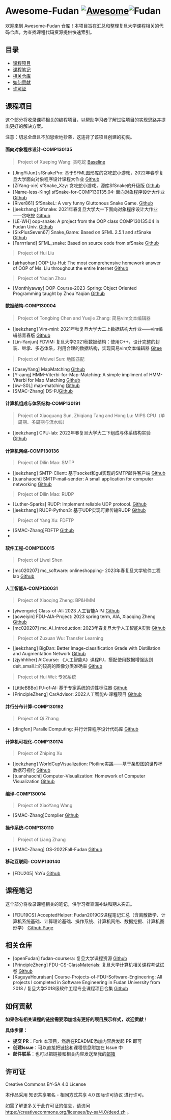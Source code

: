 # Awesome-Fudan [![Awesome](https://camo.githubusercontent.com/64f8905651212a80869afbecbf0a9c52a5d1e70beab750dea40a994fa9a9f3c6/68747470733a2f2f617765736f6d652e72652f62616467652e737667)](https://awesome.re/)![Fudan](https://img.shields.io/badge/Fu-Dan-c10m95)

欢迎来到 Awesome-Fudan 仓库！本项目旨在汇总和整理复旦大学课程相关的代码仓库，为查找课程代码资源提供快速索引。



## 目录

- [课程项目](#课程项目)
- [课程笔记](#课程笔记)
- [相关仓库](#相关仓库)
- [如何贡献](#如何贡献)
- [许可证](#许可证)



## 课程项目

这个部分将收录课程相关的编程项目，以帮助学习者了解过往项目的实现思路并提出更好的解决方案。

注意：切忌全盘且不加思索地抄袭，这违背了该项目创建的初衷。



#### 面向对象程序设计-COMP130135

> Project of Xueping Wang: 贪吃蛇 [Baseline](https://github.com/jhpy1024/sfSnake)

- [JingYiJun] sfSnakePro: 基于SFML图形库的贪吃蛇小游戏，2022年春季复旦大学面向对象程序设计课程大作业 [Github](https://github.com/JingYiJun/sfSnakePro)
- [ZiYang-xie] sfSnake_Xzy: 贪吃蛇小游戏，源库SfSnake的升级版 [Github](https://github.com/ZiYang-xie/sfSnake_Xzy)
- [Name-less-King] sfSnake-for-COMP130135.04: 面向对象程序设计大作业 [Github](https://github.com/Name-less-King/sfSnake-for-COMP130135.04)
- [River861] SfSnakeL: A very funny Gluttonous Snake Game. [Github](https://github.com/River861/SfSnake)
- [jeekzhang] Sfsnake: 2021年春复旦大学大一下面向对象程序设计大作业——贪吃蛇 [Github](https://github.com/jeekzhang/Sfsnake)
- [LE-WH] oop-snake: A project from the OOP class COMP130135.04 in Fudan Univ. [Github](https://github.com/LE-WH/oop-snake)
- [SixPlusSeven67] Snake_Game: Based on SFML 2.5.1 and sfSnake [Github](https://github.com/SixPlusSeven67/Snake_Game)
- [Farrrrland] SFML_snake: Based on source code from sfSnake [Github](https://github.com/Farrrrland/SFML_snake)

> Project of Hui Liu

- [airhaohan] OOP-Liu-Hui: The most comprehensive homework answer of OOP of Ms. Liu throughout the entire Internet [Github](https://github.com/airhaohan/OOP-Liu-Hui)

> Project of Yaqian Zhou

- [Monthlyaway] OOP-Course-2023-Spring: Object Oriented Programming taught by Zhou Yaqian [Github](https://github.com/Monthlyaway/OOP-2023-Spring)



#### 数据结构-COMP130004
> Project of Tongbing Chen and Yuejie Zhang: 简易vim文本编辑器

- [jeekzhang] Vim-mini: 2021年秋复旦大学大二上数据结构大作业——vim编辑器青春版 [Github](https://github.com/JingYiJun/sfSnakePro)
- [Lin-Yanjun] FDVIM: 复旦大学2021秋数据结构：使用C++，设计完整的封装、继承、多态体系，利用合理的数据结构，实现简易vim文本编辑器 [Gitee](https://gitee.com/demon0511/fdvim)

> Project of Weiwei Sun: 地图匹配 

- [CaseyYang] MapMatching [Github](https://github.com/CaseyYang/MapMatching)
- [Y-aang] HMM-Viterbi-for-Map-Matching: A simple impliment of HMM-Viterbi for Map Matching [Github](https://github.com/Y-aang/HMM-Viterbi-for-Map-Matching)
- [bw-S0L] map-matching [Github](https://github.com/bw-S0L/map-matching)
- [SMAC-Zhang] DS-PJ[Github](https://github.com/SMAC-Zhang/DS-PJ)

#### 计算机组成与体系结构-COMP130191

> Project of Xiaoguang Sun, Zhiqiang Tang and Hong Lu: MIPS CPU（单周期、多周期与流水线）

- [jeekzhang] CPU-lab: 2022年春复旦大学大二下组成与体系结构实验  [Github](https://github.com/jeekzhang/CPU-lab)



#### 计算机网络-COMP130136

> Project of Dilin Mao: SMTP

- [jeekzhang] SMTP-Client: 基于socket和gui实现的SMTP邮件客户端  [Github](https://github.com/jeekzhang/SMTP-Client)
- [tuanshaochi] SMTP-mail-sender: A small application for computer networking [Github](https://github.com/tuanshaochi/SMTP-mail-sender)

> Project of Dilin Mao: RUDP

- [Luther-Sparks] RUDP: Implement reliable UDP protocol.  [Github](https://github.com/Luther-Sparks/RUDP)
- [jeekzhang] RUDP-Python3: 基于UDP实现可靠传输RUDP  [Github](https://github.com/jeekzhang/RUDP-Python3)

> Project of Yang Xu: FDFTP

- [SMAC-Zhang]FDFTP [Github](https://github.com/SMAC-Zhang/FDFTP)
- 

#### 软件工程-COMP130015

> Project of Liwei Shen

- [mc020207] mc_software: onlineshopping- 2023年春复旦大学软件工程lab [Github](https://github.com/mc020207/mc_software)



#### 人工智能A-COMP130031

> Project of Xiaoqing Zheng: BP&HMM

- [yiwengxie] Class-of-AI: 2023 人工智能A PJ [Github](https://github.com/yiwengxie/Class-of-AI)
- [aoweiyin] FDU-AIA-Project: 2023 spring term, AIA, Xiaoqing Zheng [Github](https://github.com/aoweiyin/FDU-AIA-Project)
- [mc020207] mc_AI_Introduction: 2023年春复旦大学人工智能A实验 [Github](https://github.com/mc020207/mc_AI_Introduction)

> Project of Zuxuan Wu: Transfer Learning  

- [jeekzhang] BigDan: Better Image-classification Grade with Distillation and Augmentation Network  [Github](https://github.com/jeekzhang/BigDan)
- [zjyhhhher] AICourse: 《人工智能A》课程PJ，搭配使用数据增强达到deit_small上的较高的图像分类准确率 [Github](https://github.com/zjyhhhher/AICourse)


> Project of Hui Wei: 专家系统  

- [LittleBBBo] PJ-of-AI: 基于专家系统的词性标注器  [Github](https://github.com/LittleBBBo/PJ-of-AI)
- [PrincipleZheng] CarAdvisor: 2022人工智能A-课程项目 [Github](https://github.com/PrincipleZheng/CarAdvisor)


#### 并行分布计算-COMP130192

> Project of Qi Zhang

- [dingfen] ParallelComputing: 并行计算程序设计代码库 [Github](https://github.com/dingfen/ParallelComputing)


#### 计算机可视化-COMP130174

> Project of Zhiping Xu

- [jeekzhang] WorldCupVisualization: Plotline实践——基于条形图的世界杯数据可视化  [Github](https://github.com/jeekzhang/WorldCupVisualization)
- [tuanshaochi] Computer-Visualization: Homework of Computer Visualization [Github](https://github.com/tuanshaochi/Computer-Visualization)

#### 编译-COMP130014

> Project of XiaoYang Wang

- [SMAC-Zhang]Complier [Github](https://github.com/SMAC-Zhang/Compiler)

#### 操作系统-COMP130110

> Project of Liang Zhang

- [SMAC-Zhang] OS-2022Fall-Fudan [Github](https://github.com/SMAC-Zhang/OS-2022Fall-Fudan)

#### 移动互联网- COMP130140

- [FDU205] YoYu [Github](https://github.com/FDU205/YoYu)

## 课程笔记

这个部分将收录课程相关的笔记，供学习者查漏补缺和期末突击。
- [FDU19CS] AcceptedHelper: Fudan2019CS课程笔记汇总（含离散数学、计算机系统基础、计算理论基础、操作系统、计算机网络、数据挖掘、计算机图形学） [Github Page](https://fdu19cs.github.io/AcceptedHelper)


## 相关仓库

- [openFudan] fudan-coursera: 复旦大学课程资源 [Github](https://github.com/openFudan/fudan-coursera)
- [PrincipleZheng] FDU-CS-ClassMaterials: 复旦大学计算机相关课程考试试卷 [Github](https://github.com/PrincipleZheng/FDU-CS-ClassMaterials)
- [KaguyaHouraisan] Course-Projects-of-FDU-Software-Engineering: All projects I completed in Software Engineering in Fudan University from 2018 / 复旦大学2018级软件工程专业课程项目合集 [Github](https://github.com/KaguyaHouraisan/Course-Projects-of-FDU-Software-Engineering)



## 如何贡献

**如果你有相关课程的链接需要添加或有更好的项目展示样式，欢迎贡献！**

**具体步骤：**

- **提交 PR**：Fork 本项目，然后在README添加内容后发起 PR 即可
- **创建Issue**：可以直接把链接和课程信息附加在 Issue 中
- **邮件联系**：也可以把链接和相关内容发送至我的[邮箱](mailto:jeekzhang@139.com)

## 许可证
Creative Commons BY-SA 4.0 License

本作品采用 知识共享署名 - 相同方式共享 4.0 国际许可协议 进行许可。

如需了解更多关于此许可证的信息，请访问 https://creativecommons.org/licenses/by-sa/4.0/deed.zh 。

